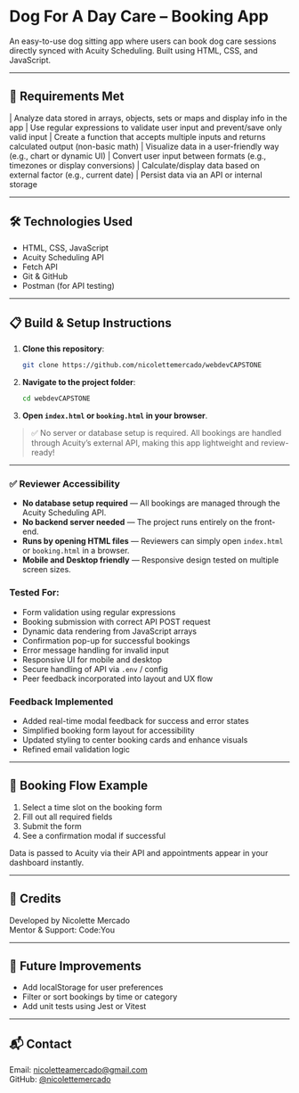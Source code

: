 # Dog For A Day Care – Booking App

An easy-to-use dog sitting app where users can book dog care sessions directly synced with Acuity Scheduling. Built using HTML, CSS, and JavaScript.

---

## 🌟 Requirements Met 

| Analyze data stored in arrays, objects, sets or maps and display info in the app 
| Use regular expressions to validate user input and prevent/save only valid input 
| Create a function that accepts multiple inputs and returns calculated output (non-basic math) 
| Visualize data in a user-friendly way (e.g., chart or dynamic UI) 
| Convert user input between formats (e.g., timezones or display conversions) 
| Calculate/display data based on external factor (e.g., current date)
| Persist data via an API or internal storage 

---

## 🛠 Technologies Used

- HTML, CSS, JavaScript
- Acuity Scheduling API
- Fetch API
- Git & GitHub
- Postman (for API testing)

---

## 📋 Build & Setup Instructions

1. **Clone this repository**:
   ```bash
   git clone https://github.com/nicolettemercado/webdevCAPSTONE
   ```

2. **Navigate to the project folder**:
   ```bash
   cd webdevCAPSTONE
   ```

3. **Open `index.html` or `booking.html` in your browser**.

> ✅ No server or database setup is required. All bookings are handled through Acuity’s external API, making this app lightweight and review-ready!

---

### ✅ Reviewer Accessibility

- **No database setup required** — All bookings are managed through the Acuity Scheduling API.
- **No backend server needed** — The project runs entirely on the front-end.
- **Runs by opening HTML files** — Reviewers can simply open `index.html` or `booking.html` in a browser.
- **Mobile and Desktop friendly** — Responsive design tested on multiple screen sizes.

### Tested For:

- Form validation using regular expressions  
- Booking submission with correct API POST request  
- Dynamic data rendering from JavaScript arrays  
- Confirmation pop-up for successful bookings  
- Error message handling for invalid input   
- Responsive UI for mobile and desktop  
- Secure handling of API via `.env` / config  
- Peer feedback incorporated into layout and UX flow  

### Feedback Implemented

- Added real-time modal feedback for success and error states
- Simplified booking form layout for accessibility
- Updated styling to center booking cards and enhance visuals
- Refined email validation logic

---

## 📅 Booking Flow Example

1. Select a time slot on the booking form
2. Fill out all required fields
3. Submit the form
4. See a confirmation modal if successful

Data is passed to Acuity via their API and appointments appear in your dashboard instantly.

---

## 🤝 Credits

Developed by Nicolette Mercado  
Mentor & Support: Code:You 

---


## 🧪 Future Improvements

- Add localStorage for user preferences
- Filter or sort bookings by time or category
- Add unit tests using Jest or Vitest

---

## 📬 Contact

Email: [nicoletteamercado@gmail.com](mailto:nicoletteamercado@gmail.com)  
GitHub: [@nicolettemercado](https://github.com/nicolettemercado)
